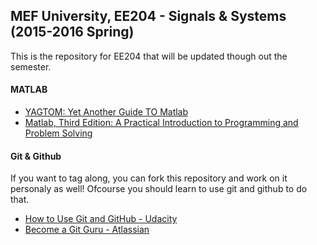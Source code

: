 ## MEF University, EE204 - Signals &amp; Systems (2015-2016 Spring)
This is the repository for EE204 that will be updated though out the semester.

#### MATLAB
- [YAGTOM: Yet Another Guide TO Matlab](http://ubcmatlabguide.github.io/)
- [Matlab, Third Edition: A Practical Introduction to Programming and Problem Solving](http://www.amazon.com/Matlab-Third-Practical-Introduction-Programming/dp/0124058760/ref=sr_1_1?ie=UTF8&qid=1453801219&sr=8-1&keywords=MATLAB)

#### Git &amp; Github
If you want to tag along, you can fork this repository and work on it personaly as well! Ofcourse you should learn to use git and github to do that.
- [How to Use Git and GitHub - Udacity](https://www.udacity.com/course/how-to-use-git-and-github--ud775)
- [Become a Git Guru - Atlassian](https://www.atlassian.com/git/tutorials/)
